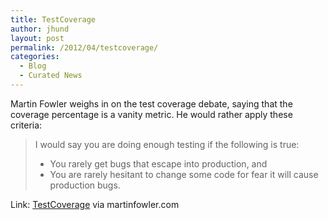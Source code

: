 ```yaml
---
title: TestCoverage
author: jhund
layout: post
permalink: /2012/04/testcoverage/
categories:
  - Blog
  - Curated News
---
```

Martin Fowler weighs in on the test coverage debate, saying that the coverage percentage is a vanity metric. He would rather apply these criteria:

> I would say you are doing enough testing if the following is true:
> 
>   * You rarely get bugs that escape into production, and
>   * You are rarely hesitant to change some code for fear it will cause production bugs.

Link: [TestCoverage][1] via martinfowler.com

 [1]: http://bit.ly/HWg272